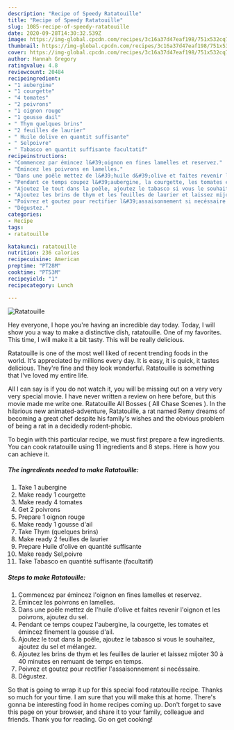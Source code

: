 ```yaml
---
description: "Recipe of Speedy Ratatouille"
title: "Recipe of Speedy Ratatouille"
slug: 1085-recipe-of-speedy-ratatouille
date: 2020-09-28T14:30:32.539Z
image: https://img-global.cpcdn.com/recipes/3c16a37d47eaf198/751x532cq70/ratatouille-photo-principale-de-la-recette.jpg
thumbnail: https://img-global.cpcdn.com/recipes/3c16a37d47eaf198/751x532cq70/ratatouille-photo-principale-de-la-recette.jpg
cover: https://img-global.cpcdn.com/recipes/3c16a37d47eaf198/751x532cq70/ratatouille-photo-principale-de-la-recette.jpg
author: Hannah Gregory
ratingvalue: 4.8
reviewcount: 20484
recipeingredient:
- "1 aubergine"
- "1 courgette"
- "4 tomates"
- "2 poivrons"
- "1 oignon rouge"
- "1 gousse dail"
- " Thym quelques brins"
- "2 feuilles de laurier"
- " Huile dolive en quantit suffisante"
- " Selpoivre"
- " Tabasco en quantit suffisante facultatif"
recipeinstructions:
- "Commencez par émincez l&#39;oignon en fines lamelles et reservez."
- "Émincez les poivrons en lamelles."
- "Dans une poêle mettez de l&#39;huile d&#39;olive et faites revenir l&#39;oignon et les poivrons, ajoutez du sel."
- "Pendant ce temps coupez l&#39;aubergine, la courgette, les tomates et émincez finement la gousse d&#39;ail."
- "Ajoutez le tout dans la poêle, ajoutez le tabasco si vous le souhaitez, ajoutez du sel et mélangez."
- "Ajoutez les brins de thym et les feuilles de laurier et laissez mijoter 30 à 40 minutes en remuant de temps en temps."
- "Poivrez et goutez pour rectifier l&#39;assaisonnement si necéssaire."
- "Dégustez."
categories:
- Recipe
tags:
- ratatouille

katakunci: ratatouille 
nutrition: 236 calories
recipecuisine: American
preptime: "PT28M"
cooktime: "PT53M"
recipeyield: "1"
recipecategory: Lunch

---
```



![Ratatouille](https://img-global.cpcdn.com/recipes/3c16a37d47eaf198/751x532cq70/ratatouille-photo-principale-de-la-recette.jpg)

Hey everyone, I hope you're having an incredible day today. Today, I will show you a way to make a distinctive dish, ratatouille. One of my favorites. This time, I will make it a bit tasty. This will be really delicious.

Ratatouille is one of the most well liked of recent trending foods in the world. It's appreciated by millions every day. It is easy, it is quick, it tastes delicious. They're fine and they look wonderful. Ratatouille is something that I've loved my entire life.

All I can say is if you do not watch it, you will be missing out on a very very very special movie. I have never written a review on here before, but this movie made me write one. Ratatouille All Bosses ( All Chase Scenes ). In the hilarious new animated-adventure, Ratatouille, a rat named Remy dreams of becoming a great chef despite his family&#39;s wishes and the obvious problem of being a rat in a decidedly rodent-phobic.


To begin with this particular recipe, we must first prepare a few ingredients. You can cook ratatouille using 11 ingredients and 8 steps. Here is how you can achieve it.

<!--inarticleads1-->

##### The ingredients needed to make Ratatouille:

1. Take 1 aubergine
1. Make ready 1 courgette
1. Make ready 4 tomates
1. Get 2 poivrons
1. Prepare 1 oignon rouge
1. Make ready 1 gousse d&#39;ail
1. Take  Thym (quelques brins)
1. Make ready 2 feuilles de laurier
1. Prepare  Huile d&#39;olive en quantité suffisante
1. Make ready  Sel,poivre
1. Take  Tabasco en quantité suffisante (facultatif)




<!--inarticleads2-->

##### Steps to make Ratatouille:

1. Commencez par émincez l&#39;oignon en fines lamelles et reservez.
1. Émincez les poivrons en lamelles.
1. Dans une poêle mettez de l&#39;huile d&#39;olive et faites revenir l&#39;oignon et les poivrons, ajoutez du sel.
1. Pendant ce temps coupez l&#39;aubergine, la courgette, les tomates et émincez finement la gousse d&#39;ail.
1. Ajoutez le tout dans la poêle, ajoutez le tabasco si vous le souhaitez, ajoutez du sel et mélangez.
1. Ajoutez les brins de thym et les feuilles de laurier et laissez mijoter 30 à 40 minutes en remuant de temps en temps.
1. Poivrez et goutez pour rectifier l&#39;assaisonnement si necéssaire.
1. Dégustez.




So that is going to wrap it up for this special food ratatouille recipe. Thanks so much for your time. I am sure that you will make this at home. There's gonna be interesting food in home recipes coming up. Don't forget to save this page on your browser, and share it to your family, colleague and friends. Thank you for reading. Go on get cooking!
